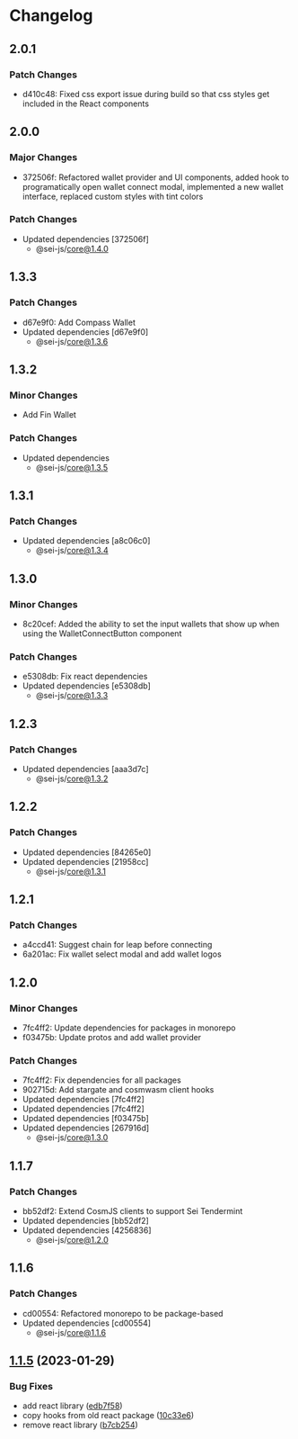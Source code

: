# Changelog

## 2.0.1

### Patch Changes

- d410c48: Fixed css export issue during build so that css styles get included in the React components

## 2.0.0

### Major Changes

- 372506f: Refactored wallet provider and UI components, added hook to programatically open wallet connect modal, implemented a new wallet interface, replaced custom styles with tint colors

### Patch Changes

- Updated dependencies [372506f]
  - @sei-js/core@1.4.0

## 1.3.3

### Patch Changes

- d67e9f0: Add Compass Wallet
- Updated dependencies [d67e9f0]
  - @sei-js/core@1.3.6

## 1.3.2

### Minor Changes

- Add Fin Wallet

### Patch Changes

- Updated dependencies
  - @sei-js/core@1.3.5

## 1.3.1

### Patch Changes

- Updated dependencies [a8c06c0]
  - @sei-js/core@1.3.4

## 1.3.0

### Minor Changes

- 8c20cef: Added the ability to set the input wallets that show up when using the WalletConnectButton component

### Patch Changes

- e5308db: Fix react dependencies
- Updated dependencies [e5308db]
  - @sei-js/core@1.3.3

## 1.2.3

### Patch Changes

- Updated dependencies [aaa3d7c]
  - @sei-js/core@1.3.2

## 1.2.2

### Patch Changes

- Updated dependencies [84265e0]
- Updated dependencies [21958cc]
  - @sei-js/core@1.3.1

## 1.2.1

### Patch Changes

- a4ccd41: Suggest chain for leap before connecting
- 6a201ac: Fix wallet select modal and add wallet logos

## 1.2.0

### Minor Changes

- 7fc4ff2: Update dependencies for packages in monorepo
- f03475b: Update protos and add wallet provider

### Patch Changes

- 7fc4ff2: Fix dependencies for all packages
- 902715d: Add stargate and cosmwasm client hooks
- Updated dependencies [7fc4ff2]
- Updated dependencies [7fc4ff2]
- Updated dependencies [f03475b]
- Updated dependencies [267916d]
  - @sei-js/core@1.3.0

## 1.1.7

### Patch Changes

- bb52df2: Extend CosmJS clients to support Sei Tendermint
- Updated dependencies [bb52df2]
- Updated dependencies [4256836]
  - @sei-js/core@1.2.0

## 1.1.6

### Patch Changes

- cd00554: Refactored monorepo to be package-based
- Updated dependencies [cd00554]
  - @sei-js/core@1.1.6

## [1.1.5](https://github.com/sei-protocol/sei-js/compare/v1.1.4...v1.1.5) (2023-01-29)

### Bug Fixes

- add react library ([edb7f58](https://github.com/sei-protocol/sei-js/commit/edb7f58b8901d7df8857a5bb9f611a963d09b99f))
- copy hooks from old react package ([10c33e6](https://github.com/sei-protocol/sei-js/commit/10c33e6e73bcf384d752d27df2f5342cbaadda32))
- remove react library ([b7cb254](https://github.com/sei-protocol/sei-js/commit/b7cb2540101c3afff7bae1b7c62330c9403e8c27))
